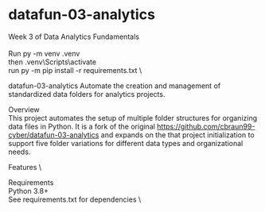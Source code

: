 # datafun-03-analytics
Week 3 of Data Analytics Fundamentals \
\
Run py -m venv .venv \
then .venv\Scripts\activate \
run py -m pip install -r requirements.txt \

datafun-03-analytics
Automate the creation and management of standardized data folders for analytics projects.

Overview \
This project automates the setup of multiple folder structures for organizing data files in Python. It is a fork of the original https://github.com/cbraun99-cyber/datafun-03-analytics and expands on the that project initialization to support five folder variations for different data types and organizational needs.

Features \

Requirements \
Python 3.8+ \
See requirements.txt for dependencies \

